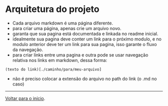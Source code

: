 # Arquitetura do projeto
 - Cada arquivo markdown é uma página diferente.
 - para criar uma página, apenas crie um arquivo novo.
 - garanta que sua pagina está documentada e linkada no readme inicial.
 - idealmente sua pagina deve conter um link para o próximo modulo, e no modulo anterior deve ter um link para sua pagina, isso garante o fluxo da navegação.
 - para criar links entre uma pagina e outra pode se usar navegação relativa nos links em markdown, dessa forma:
 ```
 (texto do link)[./caminho/para/meu-arquivo]
 ```
 - não é preciso colocar a extensão do arquivo no path do link (o .md no caso)
 -----------------
 [Voltar para o início](./README).